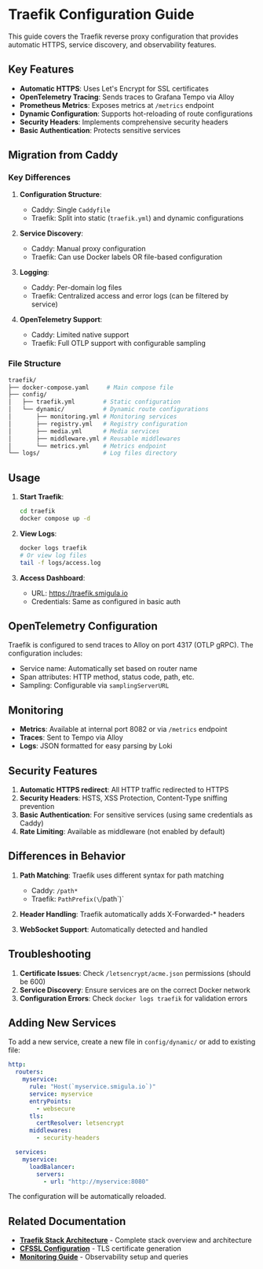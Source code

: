 # Traefik Configuration Guide

This guide covers the Traefik reverse proxy configuration that provides automatic HTTPS, service discovery, and observability features.

## Key Features

- **Automatic HTTPS**: Uses Let's Encrypt for SSL certificates
- **OpenTelemetry Tracing**: Sends traces to Grafana Tempo via Alloy
- **Prometheus Metrics**: Exposes metrics at `/metrics` endpoint
- **Dynamic Configuration**: Supports hot-reloading of route configurations
- **Security Headers**: Implements comprehensive security headers
- **Basic Authentication**: Protects sensitive services

## Migration from Caddy

### Key Differences

1. **Configuration Structure**:

   - Caddy: Single `Caddyfile`
   - Traefik: Split into static (`traefik.yml`) and dynamic configurations

2. **Service Discovery**:

   - Caddy: Manual proxy configuration
   - Traefik: Can use Docker labels OR file-based configuration

3. **Logging**:

   - Caddy: Per-domain log files
   - Traefik: Centralized access and error logs (can be filtered by service)

4. **OpenTelemetry Support**:

   - Caddy: Limited native support
   - Traefik: Full OTLP support with configurable sampling

### File Structure

```bash
traefik/
├── docker-compose.yaml     # Main compose file
├── config/
│   ├── traefik.yml        # Static configuration
│   └── dynamic/           # Dynamic route configurations
│       ├── monitoring.yml # Monitoring services
│       ├── registry.yml   # Registry configuration
│       ├── media.yml      # Media services
│       ├── middleware.yml # Reusable middlewares
│       └── metrics.yml    # Metrics endpoint
└── logs/                  # Log files directory
```

## Usage

1. **Start Traefik**:

   ```bash
   cd traefik
   docker compose up -d
   ```

2. **View Logs**:

   ```bash
   docker logs traefik
   # Or view log files
   tail -f logs/access.log
   ```

3. **Access Dashboard**:

   - URL: <https://traefik.smigula.io>
   - Credentials: Same as configured in basic auth

## OpenTelemetry Configuration

Traefik is configured to send traces to Alloy on port 4317 (OTLP gRPC). The configuration includes:

- Service name: Automatically set based on router name
- Span attributes: HTTP method, status code, path, etc.
- Sampling: Configurable via `samplingServerURL`

## Monitoring

- **Metrics**: Available at internal port 8082 or via `/metrics` endpoint
- **Traces**: Sent to Tempo via Alloy
- **Logs**: JSON formatted for easy parsing by Loki

## Security Features

1. **Automatic HTTPS redirect**: All HTTP traffic redirected to HTTPS
2. **Security Headers**: HSTS, XSS Protection, Content-Type sniffing prevention
3. **Basic Authentication**: For sensitive services (using same credentials as Caddy)
4. **Rate Limiting**: Available as middleware (not enabled by default)

## Differences in Behavior

1. **Path Matching**: Traefik uses different syntax for path matching

   - Caddy: `/path*`
   - Traefik: `PathPrefix(\`/path\`)\`

2. **Header Handling**: Traefik automatically adds X-Forwarded-\* headers

3. **WebSocket Support**: Automatically detected and handled

## Troubleshooting

1. **Certificate Issues**: Check `/letsencrypt/acme.json` permissions (should be 600)
2. **Service Discovery**: Ensure services are on the correct Docker network
3. **Configuration Errors**: Check `docker logs traefik` for validation errors

## Adding New Services

To add a new service, create a new file in `config/dynamic/` or add to existing file:

```yaml
http:
  routers:
    myservice:
      rule: "Host(`myservice.smigula.io`)"
      service: myservice
      entryPoints:
        - websecure
      tls:
        certResolver: letsencrypt
      middlewares:
        - security-headers

  services:
    myservice:
      loadBalancer:
        servers:
          - url: "http://myservice:8080"
```

The configuration will be automatically reloaded.

## Related Documentation

- **[Traefik Stack Architecture](../stacks/traefik.md)** - Complete stack overview and architecture
- **[CFSSL Configuration](cfssl.md)** - TLS certificate generation
- **[Monitoring Guide](../guides/monitoring.md)** - Observability setup and queries
